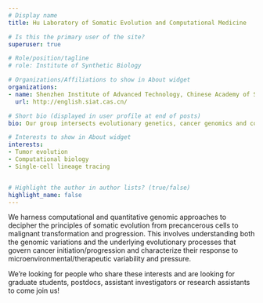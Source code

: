 ```yaml
---
# Display name
title: Hu Laboratory of Somatic Evolution and Computational Medicine

# Is this the primary user of the site?
superuser: true

# Role/position/tagline
# role: Institute of Synthetic Biology

# Organizations/Affiliations to show in About widget
organizations:
- name: Shenzhen Institute of Advanced Technology, Chinese Academy of Sciences
  url: http://english.siat.cas.cn/

# Short bio (displayed in user profile at end of posts)
bio: Our group intersects evolutionary genetics, cancer genomics and computational modeling to delineate the evolutionary dynamics of tumor growth and metastasis.

# Interests to show in About widget
interests:
- Tumor evolution
- Computational biology
- Single-cell lineage tracing


# Highlight the author in author lists? (true/false)
highlight_name: false
---
```


We harness computational and quantitative genomic approaches to decipher the principles of somatic evolution from precancerous cells to malignant transformation and progression. This involves understanding both the genomic variations and the underlying evolutionary processes that govern cancer initiation/progression and characterize their response to microenvironmental/therapeutic variability and pressure.

We’re looking for people who share these interests and are looking for graduate students, postdocs, assistant investigators or research assistants to come join us!
